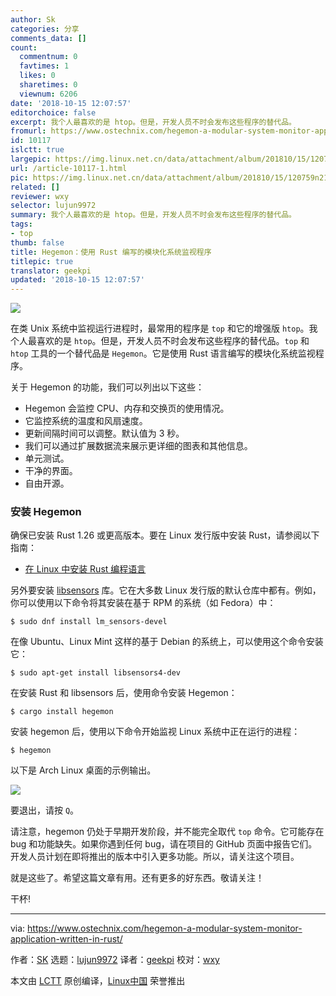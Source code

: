 ```yaml
---
author: Sk
categories: 分享
comments_data: []
count:
  commentnum: 0
  favtimes: 1
  likes: 0
  sharetimes: 0
  viewnum: 6206
date: '2018-10-15 12:07:57'
editorchoice: false
excerpt: 我个人最喜欢的是 htop。但是，开发人员不时会发布这些程序的替代品。
fromurl: https://www.ostechnix.com/hegemon-a-modular-system-monitor-application-written-in-rust/
id: 10117
islctt: true
largepic: https://img.linux.net.cn/data/attachment/album/201810/15/120759n21jo62fs69sldqf.png
url: /article-10117-1.html
pic: https://img.linux.net.cn/data/attachment/album/201810/15/120759n21jo62fs69sldqf.png.thumb.jpg
related: []
reviewer: wxy
selector: lujun9972
summary: 我个人最喜欢的是 htop。但是，开发人员不时会发布这些程序的替代品。
tags:
- top
thumb: false
title: Hegemon：使用 Rust 编写的模块化系统监视程序
titlepic: true
translator: geekpi
updated: '2018-10-15 12:07:57'
---
```


![](/data/attachment/album/201810/15/120759n21jo62fs69sldqf.png)


在类 Unix 系统中监视运行进程时，最常用的程序是 `top` 和它的增强版 `htop`。我个人最喜欢的是 `htop`。但是，开发人员不时会发布这些程序的替代品。`top` 和 `htop` 工具的一个替代品是 `Hegemon`。它是使用 Rust 语言编写的模块化系统监视程序。


关于 Hegemon 的功能，我们可以列出以下这些：


* Hegemon 会监控 CPU、内存和交换页的使用情况。
* 它监控系统的温度和风扇速度。
* 更新间隔时间可以调整。默认值为 3 秒。
* 我们可以通过扩展数据流来展示更详细的图表和其他信息。
* 单元测试。
* 干净的界面。
* 自由开源。


### 安装 Hegemon


确保已安装 Rust 1.26 或更高版本。要在 Linux 发行版中安装 Rust，请参阅以下指南：


* [在 Linux 中安装 Rust 编程语言](https://www.ostechnix.com/install-rust-programming-language-in-linux/)


另外要安装 [libsensors](https://github.com/lm-sensors/lm-sensors) 库。它在大多数 Linux 发行版的默认仓库中都有。例如，你可以使用以下命令将其安装在基于 RPM 的系统（如 Fedora）中：



```
$ sudo dnf install lm_sensors-devel
```

在像 Ubuntu、Linux Mint 这样的基于 Debian 的系统上，可以使用这个命令安装它：



```
$ sudo apt-get install libsensors4-dev
```

在安装 Rust 和 libsensors 后，使用命令安装 Hegemon：



```
$ cargo install hegemon
```

安装 hegemon 后，使用以下命令开始监视 Linux 系统中正在运行的进程：



```
$ hegemon
```

以下是 Arch Linux 桌面的示例输出。


![](/data/attachment/album/201810/15/120800ik56fafg7zxfomro.gif)


要退出，请按 `Q`。


请注意，hegemon 仍处于早期开发阶段，并不能完全取代 `top` 命令。它可能存在 bug 和功能缺失。如果你遇到任何 bug，请在项目的 GitHub 页面中报告它们。开发人员计划在即将推出的版本中引入更多功能。所以，请关注这个项目。


就是这些了。希望这篇文章有用。还有更多的好东西。敬请关注！


干杯!




---


via: <https://www.ostechnix.com/hegemon-a-modular-system-monitor-application-written-in-rust/>


作者：[SK](https://www.ostechnix.com/author/sk/) 选题：[lujun9972](https://github.com/lujun9972) 译者：[geekpi](https://github.com/geekpi) 校对：[wxy](https://github.com/wxy)


本文由 [LCTT](https://github.com/LCTT/TranslateProject) 原创编译，[Linux中国](https://linux.cn/) 荣誉推出